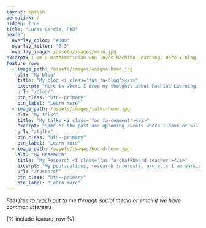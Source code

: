 ```yaml
---
layout: splash
permalink: /
hidden: true
title: "Lucas García, PhD"
header:
  overlay_color: "#000"
  overlay_filter: "0.3"
  overlay_image: /assets/images/main.jpg
excerpt: I am a mathematician who loves Machine Learning. Here I blog, share content about my talks and my research
feature_row:
  - image_path: /assets/images/enigma-home.jpg
    alt: "My blog"
    title: "My blog <i class='fas fa-blog'></i>" 
    excerpt: "Here is where I drop my thoughts about Machine Learning, Deep Learning, Coding, Deployment, Robotics, etc. Views are my own"
    url: "/blog/"
    btn_class: "btn--primary"
    btn_label: "Learn more"
  - image_path: /assets/images/talks-home.jpg
    alt: "My talks"
    title: "My talks <i class='far fa-comment'></i>" 
    excerpt: "Some of the past and upcoming events where I have or will participate. Reach out to me if you need to access any slides or demos"
    url: "/talks"
    btn_class: "btn--primary"
    btn_label: "Learn more"
  - image_path: /assets/images/board-home.jpg
    alt: "My Research"
    title: "My Research <i class='fas fa-chalkboard-teacher'></i>" 
    excerpt: "My publications, research interests, projects I am working on and _further-to-be-developed_ ideas"
    url: "/research"
    btn_class: "btn--primary"
    btn_label: "Learn more"      
---
```


_Feel free to [reach out](/about#contact-me) to me through social media or email if we have common interests_

{% include feature_row %}